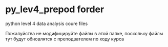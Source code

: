 # py_lev4_prepod forder 

python level 4 data analysis coure files 

Пожалуйства не модифицируйте файлы в этой папке, поскольку файлы тут
будут обновлятся с преподвателем по ходу курса


